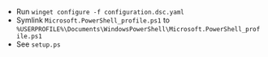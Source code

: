 - Run `winget configure -f configuration.dsc.yaml`
- Symlink `Microsoft.PowerShell_profile.ps1` to `%USERPROFILE%\Documents\WindowsPowerShell\Microsoft.PowerShell_profile.ps1`
- See `setup.ps`

